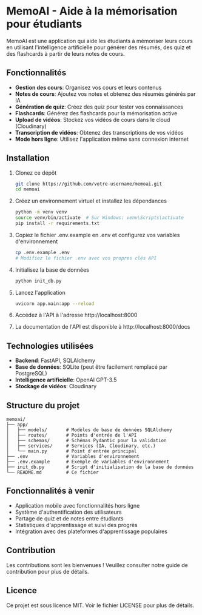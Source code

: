 # MemoAI - Aide à la mémorisation pour étudiants

MemoAI est une application qui aide les étudiants à mémoriser leurs cours en utilisant l'intelligence artificielle pour générer des résumés, des quiz et des flashcards à partir de leurs notes de cours.

## Fonctionnalités

- **Gestion des cours**: Organisez vos cours et leurs contenus
- **Notes de cours**: Ajoutez vos notes et obtenez des résumés générés par IA
- **Génération de quiz**: Créez des quiz pour tester vos connaissances
- **Flashcards**: Générez des flashcards pour la mémorisation active
- **Upload de vidéos**: Stockez vos vidéos de cours dans le cloud (Cloudinary)
- **Transcription de vidéos**: Obtenez des transcriptions de vos vidéos
- **Mode hors ligne**: Utilisez l'application même sans connexion internet

## Installation

1. Clonez ce dépôt
   ```bash
   git clone https://github.com/votre-username/memoai.git
   cd memoai
   ```

2. Créez un environnement virtuel et installez les dépendances
   ```bash
   python -m venv venv
   source venv/bin/activate  # Sur Windows: venv\Scripts\activate
   pip install -r requirements.txt
   ```

3. Copiez le fichier .env.example en .env et configurez vos variables d'environnement
   ```bash
   cp .env.example .env
   # Modifiez le fichier .env avec vos propres clés API
   ```

4. Initialisez la base de données
   ```bash
   python init_db.py
   ```

5. Lancez l'application
   ```bash
   uvicorn app.main:app --reload
   ```

6. Accédez à l'API à l'adresse http://localhost:8000

7. La documentation de l'API est disponible à http://localhost:8000/docs

## Technologies utilisées

- **Backend**: FastAPI, SQLAlchemy
- **Base de données**: SQLite (peut être facilement remplacé par PostgreSQL)
- **Intelligence artificielle**: OpenAI GPT-3.5
- **Stockage de vidéos**: Cloudinary

## Structure du projet

```
memoai/
├── app/
│   ├── models/       # Modèles de base de données SQLAlchemy
│   ├── routes/       # Points d'entrée de l'API
│   ├── schemas/      # Schémas Pydantic pour la validation
│   ├── services/     # Services (IA, Cloudinary, etc.)
│   └── main.py       # Point d'entrée principal
├── .env              # Variables d'environnement
├── .env.example      # Exemple de variables d'environnement
├── init_db.py        # Script d'initialisation de la base de données
└── README.md         # Ce fichier
```

## Fonctionnalités à venir

- Application mobile avec fonctionnalités hors ligne
- Système d'authentification des utilisateurs
- Partage de quiz et de notes entre étudiants
- Statistiques d'apprentissage et suivi des progrès
- Intégration avec des plateformes d'apprentissage populaires

## Contribution

Les contributions sont les bienvenues ! Veuillez consulter notre guide de contribution pour plus de détails.

## Licence

Ce projet est sous licence MIT. Voir le fichier LICENSE pour plus de détails.
